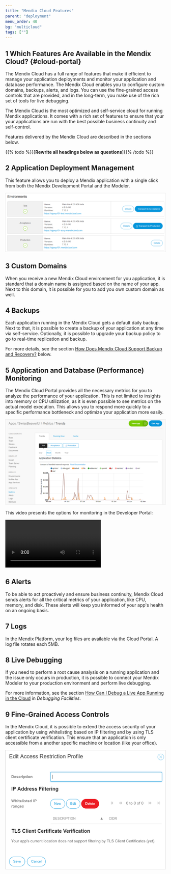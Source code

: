 ```yaml
---
title: "Mendix Cloud Features"
parent: "deployment"
menu_order: 40
bg: "multicloud"
tags: [""]
---
```


## 1 Which Features Are Available in the Mendix Cloud? {#cloud-portal}

The Mendix Cloud has a full range of features that make it efficient to manage your application deployments and monitor your application and database performance. The Mendix Cloud enables you to configure custom domains, backups, alerts, and logs. You can use the fine-grained access controls that are provided, and in the long-term, you make use of the rich set of tools for live debugging.

The Mendix Cloud is the most optimized and self-service cloud for running Mendix applications. It comes with a rich set of features to ensure that your your applications are run with the best possible business continuity and self-control.

Features delivered by the Mendix Cloud are described in the sections below.

{{% todo %}}[**Rewrite all headings below as questions**]{{% /todo %}}

## 2 Application Deployment Management

This feature allows you to deploy a Mendix application with a single click from both the Mendix Development Portal and the Modeler.

![](attachments/mx-deployment-management.png)

## 3  Custom Domains

When you receive a new Mendix Cloud environment for you application, it is standard that a domain name is assigned based on the name of your app. Next to this domain, it is possible for you to add you own custom domain as well.

## 4 Backups

Each application running in the Mendix Cloud gets a default daily backup. Next to that, it is possible to create a backup of your application at any time via self-service. Optionally, it is possible to upgrade your backup policy to go to real-time replication and backup.

For more details, see the section [How Does Mendix Cloud Support Backup and Recovery?](#support-backup) below.

## 5 Application and Database (Performance) Monitoring

The Mendix Cloud Portal provides all the necessary metrics for you to analyze the performance of your application. This is not limited to insights into memory or CPU utilization, as it is even possible to see metrics on the actual model execution. This allows you to respond more quickly to a specific performance bottleneck and optimize your application more easily.

![](attachments/mx-metrics.png)

This video presents the options for monitoring in the Developer Portal:

<video controls src="attachments/DO_CloudV4Tabs-1.mp4">VIDEO</video>

## 6 Alerts

To be able to act proactively and ensure business continuity, Mendix Cloud sends alerts for all the critical metrics of your application, like CPU, memory, and disk. These alerts will keep you informed of your app's health on an ongoing basis.

## 7 Logs

In the Mendix Platform, your log files are available via the Cloud Portal. A log file rotates each 5MB.

## 8 Live Debugging

If you need to perform a root cause analysis on a running application and the issue only occurs in production, it is possible to connect your Mendix Modeler to your production environment and perform live debugging.

For more information, see the section [How Can I Debug a Live App Running in the Cloud](../app-lifecycle/debugging#debug-live-app) in *Debugging Facilities*.

## 9 Fine-Grained Access Controls

In the Mendix Cloud, it is possible to extend the access security of your application by using whitelisting based on IP filtering and by using TLS client certificate verification. This ensure that an application is only accessible from a another specific machine or location (like your office).

![](attachments/mx-restrictions.png)
